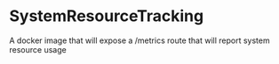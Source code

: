# SystemResourceTracking
A docker image that will expose a /metrics route that will report system resource usage
